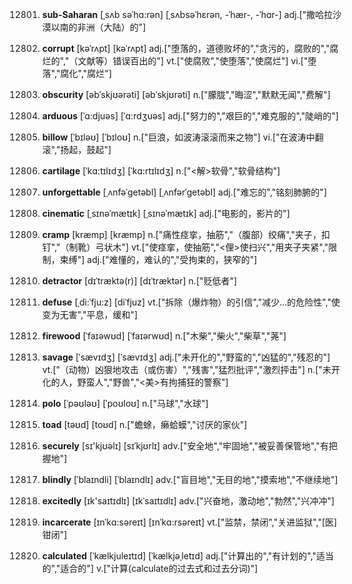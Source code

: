 12801. **sub-Saharan**
[ˌsʌb səˈhɑ:rən]  [ˌsʌbsəˈhɛrən, -ˈhær-, -ˈhɑr-]
adj.["撒哈拉沙漠以南的非洲（大陆）的"]  

12802. **corrupt**
[kəˈrʌpt]  [kəˈrʌpt]
adj.["堕落的，道德败坏的","贪污的，腐败的","腐烂的","（文献等）错误百出的"]  vt.["使腐败","使堕落","使腐烂"]  vi.["堕落","腐化","腐烂"]  

12803. **obscurity**
[əbˈskjʊərəti]  [əbˈskjʊrəti]
n.["朦胧","晦涩","默默无闻","费解"]  

12804. **arduous**
[ˈɑ:djuəs]  [ˈɑ:rdʒuəs]
adj.["努力的","艰巨的","难克服的","陡峭的"]  

12805. **billow**
[ˈbɪləʊ]  [ˈbɪloʊ]
n.["巨浪，如波涛滚滚而来之物"]  vi.["在波涛中翻滚","扬起，鼓起"]  

12806. **cartilage**
[ˈkɑ:tɪlɪdʒ]  [ˈkɑ:rtɪlɪdʒ]
n.["<解>软骨","软骨结构"]  

12807. **unforgettable**
[ˌʌnfəˈgetəbl]  [ˌʌnfərˈgetəbl]
adj.["难忘的","铭刻肺腑的"]  

12808. **cinematic**
[ˌsɪnəˈmætɪk]  [ˌsɪnəˈmætɪk]
adj.["电影的，影片的"]  

12809. **cramp**
[kræmp]  [kræmp]
n.["痛性痉挛，抽筋","（腹部）绞痛","夹子，扣钉","（制靴）弓状木"]  vt.["使痉挛，使抽筋","<俚>使扫兴","用夹子夹紧","限制，束缚"]  adj.["难懂的，难认的","受拘束的，狭窄的"]  

12810. **detractor**
[dɪˈtræktə(r)]  [dɪˈtræktər]
n.["贬低者"]  

12811. **defuse**
[ˌdi:ˈfju:z]  [diˈfjuz]
vt.["拆除（爆炸物）的引信","减少…的危险性","使变为无害","平息，缓和"]  

12812. **firewood**
[ˈfaɪəwʊd]  [ˈfaɪərwʊd]
n.["木柴","柴火","柴草","荛"]  

12813. **savage**
[ˈsævɪdʒ]  [ˈsævɪdʒ]
adj.["未开化的","野蛮的","凶猛的","残忍的"]  vt.["（动物）凶狠地攻击（或伤害）","残害","猛烈批评","激烈抨击"]  n.["未开化的人，野蛮人","野兽","<美>有拘捕狂的警察"]  

12814. **polo**
[ˈpəʊləʊ]  [ˈpoʊloʊ]
n.["马球","水球"]  

12815. **toad**
[təʊd]  [toʊd]
n.["蟾蜍，癞蛤蟆","讨厌的家伙"]  

12816. **securely**
[sɪ'kjʊəlɪ]  [sɪˈkjʊrlɪ]
adv.["安全地","牢固地","被妥善保管地","有把握地"]  

12817. **blindly**
[ˈblaɪndli]  [ˈblaɪndlɪ]
adv.["盲目地","无目的地","摸索地","不继续地"]  

12818. **excitedly**
[ɪk'saɪtɪdlɪ]  [ɪkˈsaɪtɪdlɪ]
adv.["兴奋地，激动地","勃然","兴冲冲"]  

12819. **incarcerate**
[ɪnˈkɑ:səreɪt]  [ɪnˈkɑ:rsəreɪt]
vt.["监禁，禁闭","关进监狱","[医]钳闭"]  

12820. **calculated**
[ˈkælkjuleɪtɪd]  [ˈkælkjəˌletɪd]
adj.["计算出的","有计划的","适当的","适合的"]  v.["计算(calculate的过去式和过去分词)"]  

